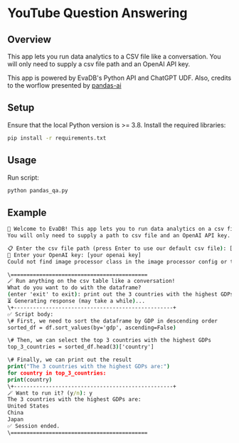 # YouTube Question Answering

## Overview
This app lets you run data analytics to a CSV file like a conversation. You will only need to supply a csv file path and an OpenAI API key.

This app is powered by EvaDB's Python API and ChatGPT UDF. Also, credits to the worflow presented by [pandas-ai](https://github.com/gventuri/pandas-ai)

## Setup
Ensure that the local Python version is >= 3.8. Install the required libraries:

```bat
pip install -r requirements.txt
```

## Usage
Run script: 
```bat
python pandas_qa.py
```

## Example

```bat
🔮 Welcome to EvaDB! This app lets you to run data analytics on a csv file like in a conversational manner.
You will only need to supply a path to csv file and an OpenAI API key.

📋 Enter the csv file path (press Enter to use our default csv file): [enter]
🔑 Enter your OpenAI key: [your openai key]
Could not find image processor class in the image processor config or the model config. Loading based on pattern matching with the model's feature extractor configuration.

\===========================================
🪄 Run anything on the csv table like a conversation!
What do you want to do with the dataframe?
(enter 'exit' to exit): print out the 3 countries with the highest GDPs
⏳ Generating response (may take a while)...
\+--------------------------------------------------+
✅ Script body:
\# First, we need to sort the dataframe by GDP in descending order
sorted_df = df.sort_values(by='gdp', ascending=False)

\# Then, we can select the top 3 countries with the highest GDPs
top_3_countries = sorted_df.head(3)['country']

\# Finally, we can print out the result
print("The 3 countries with the highest GDPs are:")
for country in top_3_countries:
print(country)
\+--------------------------------------------------+
🪄 Want to run it? (y/n): y
The 3 countries with the highest GDPs are:
United States
China
Japan
✅ Session ended.
\===========================================
